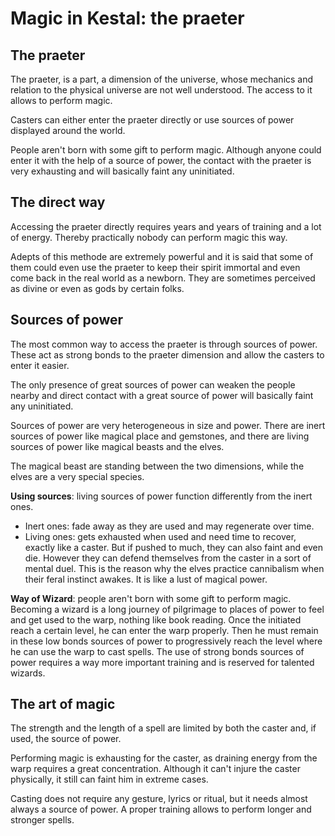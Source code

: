 # Magic in Kestal: the praeter

## The praeter
The praeter, is a part, a dimension of the universe, whose mechanics and relation to the physical universe are not well understood. The access to it allows to perform magic.

Casters can either enter the praeter directly or use sources of power displayed around the world.

People aren't born with some gift to perform magic. Although anyone could enter it with the help of a source of power, the contact with the praeter is very exhausting and will basically faint any uninitiated.

## The direct way
Accessing the praeter directly requires years and years of training and a lot of energy. Thereby practically nobody can perform magic this way.

Adepts of this methode are extremely powerful and it is said that some of them could even use the praeter to keep their spirit immortal and even come back in the real world as a newborn. They are sometimes perceived as divine or even as gods by certain folks.

## Sources of power
The most common way to access the praeter is through sources of power. These act as strong bonds to the praeter dimension and allow the casters to enter it easier.

The only presence of great sources of power can weaken the people nearby and direct contact with a great source of power will basically faint any uninitiated.

Sources of power are very heterogeneous in size and power. There are inert sources of power like magical place and gemstones, and there are living sources of power like magical beasts and the elves.

The magical beast are standing between the two dimensions, while the elves are a very special species.

**Using sources**: living sources of power function differently from the inert ones.
- Inert ones: fade away as they are used and may regenerate over time.
- Living ones: gets exhausted when used and need time to recover, exactly like a caster. But if pushed to much, they can also faint and even die. However they can defend themselves from the caster in a sort of mental duel. This is the reason why the elves practice cannibalism when their feral instinct awakes. It is like a lust of magical power.

**Way of Wizard**: people aren't born with some gift to perform magic. Becoming a wizard is a long journey of pilgrimage to places of power to feel and get used to the warp, nothing like book reading. Once the initiated reach a certain level, he can enter the warp properly. Then he must remain in these low bonds sources of power to progressively reach the level where he can use the warp to cast spells. The use of strong bonds sources of power requires a way more important training and is reserved for talented wizards.

## The art of magic
The strength and the length of a spell are limited by both the caster and, if used, the source of power.

Performing magic is exhausting for the caster, as draining energy from the warp requires a great concentration. Although it can't injure the caster physically, it still can faint him in extreme cases.

Casting does not require any gesture, lyrics or ritual, but it needs almost always a source of power. A proper training allows to perform longer and stronger spells.

